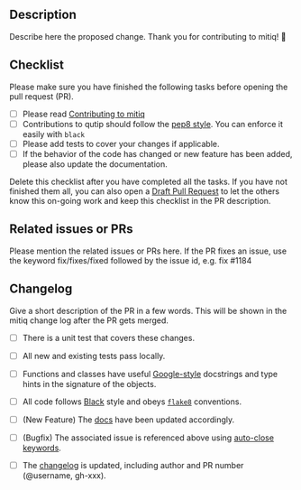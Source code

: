 Description
-----------
Describe here the proposed change. Thank you for contributing to mitiq! 🙂


Checklist
-----------
Please make sure you have finished the following tasks before opening the pull request (PR).

- [ ] Please read [Contributing to mitiq](https://github.com/unitaryfund/mitiq/blob/master/CONTRIBUTING.md)
- [ ] Contributions to qutip should follow the [pep8 style](https://www.python.org/dev/peps/pep-0008/). You can enforce it easily with `black`
- [ ] Please add tests to cover your changes if applicable.
- [ ] If the behavior of the code has changed or new feature has been added, please also update the documentation.

Delete this checklist after you have completed all the tasks. If you have not finished them all, you can also open a [Draft Pull Request](https://github.blog/2019-02-14-introducing-draft-pull-requests/) to let the others know this on-going work and keep this checklist in the PR description.


Related issues or PRs
---------------------
Please mention the related issues or PRs here. If the PR fixes an issue, use the keyword fix/fixes/fixed followed by the issue id, e.g. fix #1184

Changelog
---------
Give a short description of the PR in a few words. This will be shown in the mitiq change log after the PR gets merged.


- [ ] There is a unit test that covers these changes.
- [ ] All new and existing tests pass locally.
- [ ] Functions and classes have useful [Google-style][google] docstrings and type hints in the signature of the objects.
- [ ] All code follows [Black][black] style and obeys [`flake8`][flake8] conventions.
- [ ] (New Feature) The [docs][docs] have been updated accordingly.
- [ ] (Bugfix) The associated issue is referenced above using [auto-close keywords][auto-close].
- [ ] The [changelog][changelog] is updated, including author and PR number (@username, gh-xxx).


[auto-close]: https://help.github.com/en/articles/closing-issues-using-keywords
[black]: https://black.readthedocs.io/en/stable/index.html
[changelog]: https://github.com/unitaryfund/mitiq/blob/master/CHANGELOG.md
[contributing]: https://github.com/unitaryfund/mitiq/blob/master/CONTRIBUTING.md
[docs]: https://github.com/unitaryfund/mitiq/blob/master/docs/source/
[flake8]: http://flake8.pycqa.org
[pep-484]: https://www.python.org/dev/peps/pep-0484/
[google]: https://sphinxcontrib-napoleon.readthedocs.io/en/latest/example_google.html